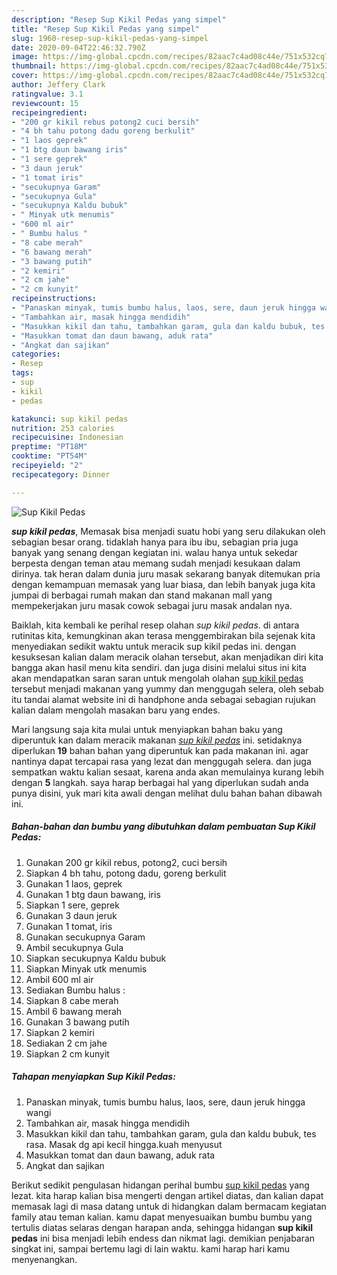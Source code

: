 ```yaml
---
description: "Resep Sup Kikil Pedas yang simpel"
title: "Resep Sup Kikil Pedas yang simpel"
slug: 1960-resep-sup-kikil-pedas-yang-simpel
date: 2020-09-04T22:46:32.790Z
image: https://img-global.cpcdn.com/recipes/82aac7c4ad08c44e/751x532cq70/sup-kikil-pedas-foto-resep-utama.jpg
thumbnail: https://img-global.cpcdn.com/recipes/82aac7c4ad08c44e/751x532cq70/sup-kikil-pedas-foto-resep-utama.jpg
cover: https://img-global.cpcdn.com/recipes/82aac7c4ad08c44e/751x532cq70/sup-kikil-pedas-foto-resep-utama.jpg
author: Jeffery Clark
ratingvalue: 3.1
reviewcount: 15
recipeingredient:
- "200 gr kikil rebus potong2 cuci bersih"
- "4 bh tahu potong dadu goreng berkulit"
- "1 laos geprek"
- "1 btg daun bawang iris"
- "1 sere geprek"
- "3 daun jeruk"
- "1 tomat iris"
- "secukupnya Garam"
- "secukupnya Gula"
- "secukupnya Kaldu bubuk"
- " Minyak utk menumis"
- "600 ml air"
- " Bumbu halus "
- "8 cabe merah"
- "6 bawang merah"
- "3 bawang putih"
- "2 kemiri"
- "2 cm jahe"
- "2 cm kunyit"
recipeinstructions:
- "Panaskan minyak, tumis bumbu halus, laos, sere, daun jeruk hingga wangi"
- "Tambahkan air, masak hingga mendidih"
- "Masukkan kikil dan tahu, tambahkan garam, gula dan kaldu bubuk, tes rasa. Masak dg api kecil hingga.kuah menyusut"
- "Masukkan tomat dan daun bawang, aduk rata"
- "Angkat dan sajikan"
categories:
- Resep
tags:
- sup
- kikil
- pedas

katakunci: sup kikil pedas 
nutrition: 253 calories
recipecuisine: Indonesian
preptime: "PT18M"
cooktime: "PT54M"
recipeyield: "2"
recipecategory: Dinner

---
```



![Sup Kikil Pedas](https://img-global.cpcdn.com/recipes/82aac7c4ad08c44e/751x532cq70/sup-kikil-pedas-foto-resep-utama.jpg)

<b><i>sup kikil pedas</i></b>, Memasak bisa menjadi suatu hobi yang seru dilakukan oleh sebagian besar orang. tidaklah hanya para ibu ibu, sebagian pria juga banyak yang senang dengan kegiatan ini. walau hanya untuk sekedar berpesta dengan teman atau memang sudah menjadi kesukaan dalam dirinya. tak heran dalam dunia juru masak sekarang banyak ditemukan pria dengan kemampuan memasak yang luar biasa, dan lebih banyak juga kita jumpai di berbagai rumah makan dan stand makanan mall yang mempekerjakan juru masak cowok sebagai juru masak andalan nya.

Baiklah, kita kembali ke perihal resep olahan <i>sup kikil pedas</i>. di antara rutinitas kita, kemungkinan akan terasa menggembirakan bila sejenak kita menyediakan sedikit waktu untuk meracik sup kikil pedas ini. dengan kesuksesan kalian dalam meracik olahan tersebut, akan menjadikan diri kita bangga akan hasil menu kita sendiri. dan juga disini melalui situs ini kita akan mendapatkan saran saran untuk mengolah olahan <u>sup kikil pedas</u> tersebut menjadi makanan yang yummy dan menggugah selera, oleh sebab itu tandai alamat website ini di handphone anda sebagai sebagian rujukan kalian dalam mengolah masakan baru yang endes.




Mari langsung saja kita mulai untuk menyiapkan bahan baku yang diperuntuk kan dalam meracik makanan <u><i>sup kikil pedas</i></u> ini. setidaknya diperlukan <b>19</b> bahan bahan yang diperuntuk kan pada makanan ini. agar nantinya dapat tercapai rasa yang lezat dan menggugah selera. dan juga sempatkan waktu kalian sesaat, karena anda akan memulainya kurang lebih dengan <b>5</b> langkah. saya harap berbagai hal yang diperlukan sudah anda punya disini, yuk mari kita awali dengan melihat dulu bahan bahan dibawah ini.

<!--inarticleads1-->

##### Bahan-bahan dan bumbu yang dibutuhkan dalam pembuatan Sup Kikil Pedas:

1. Gunakan 200 gr kikil rebus, potong2, cuci bersih
1. Siapkan 4 bh tahu, potong dadu, goreng berkulit
1. Gunakan 1 laos, geprek
1. Gunakan 1 btg daun bawang, iris
1. Siapkan 1 sere, geprek
1. Gunakan 3 daun jeruk
1. Gunakan 1 tomat, iris
1. Gunakan secukupnya Garam
1. Ambil secukupnya Gula
1. Siapkan secukupnya Kaldu bubuk
1. Siapkan  Minyak utk menumis
1. Ambil 600 ml air
1. Sediakan  Bumbu halus :
1. Siapkan 8 cabe merah
1. Ambil 6 bawang merah
1. Gunakan 3 bawang putih
1. Siapkan 2 kemiri
1. Sediakan 2 cm jahe
1. Siapkan 2 cm kunyit




<!--inarticleads2-->

##### Tahapan menyiapkan Sup Kikil Pedas:

1. Panaskan minyak, tumis bumbu halus, laos, sere, daun jeruk hingga wangi
1. Tambahkan air, masak hingga mendidih
1. Masukkan kikil dan tahu, tambahkan garam, gula dan kaldu bubuk, tes rasa. Masak dg api kecil hingga.kuah menyusut
1. Masukkan tomat dan daun bawang, aduk rata
1. Angkat dan sajikan




Berikut sedikit pengulasan hidangan perihal bumbu <u>sup kikil pedas</u> yang lezat. kita harap kalian bisa mengerti dengan artikel diatas, dan kalian dapat memasak lagi di masa datang untuk di hidangkan dalam bermacam kegiatan family atau teman kalian. kamu dapat menyesuaikan bumbu bumbu yang tertulis diatas selaras dengan harapan anda, sehingga hidangan <b>sup kikil pedas</b> ini bisa menjadi lebih endess dan nikmat lagi. demikian penjabaran singkat ini, sampai bertemu lagi di lain waktu. kami harap hari kamu menyenangkan.
